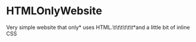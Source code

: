 # HTMLOnlyWebsite
Very simple website that only* uses HTML.\t\t\t\t\t\t\*and a little bit of inline CSS
